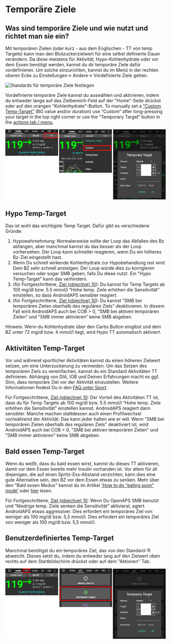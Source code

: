 # Temporäre Ziele

## Was sind temporäre Ziele und wie nutzt und richtet man sie ein?

Mit temporären Zielen (oder kurz - aus dem Englischen - TT von temp Targets) kann man den Blutzuckerzielwert für eine selbst definierte Dauer verändern. Da diese meistens für Aktivität, Hypo-Kohlenhydrate oder vor dem Essen benötigt werden, kannst du dir temporäre Ziele dafür vordefinieren. Um solche einzurichten, kannst du im Menü in der rechten oberen Ecke zu Einstellungen-> Andere-> Vordefinierte Ziele gehen.

![Standards für temporäre Ziele festlegen](../images/TempTarget_Default.png)

Vordefinierte temporäre Ziele kannst du auswählen und aktivieren, indem du entweder lange auf das Zielbereich-Feld auf der "Home"-Seite drückst oder auf den orangen "Kohlenhydrate"-Button. To manually set a [“Custom Temp-Target”](../Usage/temptarget#custom-temp-target) (BG value and/or duration) use “Custom“ after long-pressing your target in the top right corner or use the “Temporary Target“ button in the [actions tab / menu](../Configuration/Config-Builder#actions).

![Temporäres Ziel (TT) setzen](../images/TempTarget_Set2.png)

## Hypo Temp-Target

Das ist wohl das wichtigste Temp Target. Dafür gibt es verschiedene Gründe:

1. Hypowahrnehmung: Normalerweise sollte der Loop das Abfallen des Bz abfangen, aber manchmal kannst du das besser als der Loop vorhersehen. Der Loop kann schneller reagieren, wenn Du ein höheres Bz-Ziel eingestellt hast.
2. Wenn Du schnell wirkende Kohlenhydrate zur Hypobehandlung isst wird Dein BZ sehr schnell ansteigen. Der Loop würde dies zu korrigieren versuchen oder sogar SMB geben, falls Du diese nutzt. Ein "Hypo Temp-Target" kann das verhindern. 
3. (für Fortgeschrittene, [Ziel (objective) 10](../Usage/Objectives#objective-10-enabling-additional-oref1-features-for-daytime-use-such-as-super-micro-bolus-smb)): Du kannst für Temp Targets ab 100 mg/dl bzw. 5.5 mmol/l “Hohe temp. Ziele erhöhen die Sensitivität” einstellen, so dass AndroidAPS sensibler reagiert.
4. (für Fortgeschrittene, [Ziel (objective) 10](../Usage/Objectives#objective-10-enabling-additional-oref1-features-for-daytime-use-such-as-super-micro-bolus-smb)): Du kannst “SMB bei temporären Zielen oberhalb des regulären Ziels” deaktivieren. In diesem Fall wird AndroidAPS auch bei COB > 0, “SMB bei aktiven temporären Zielen” und “SMB immer aktivieren” keine SMB abgeben. 

Hinweis: Wenn du Kohlenhydrate über den Carbs Button eingibst und dein BZ unter 72 mg/dl bzw. 4 mmol/l liegt, wird Hypo TT automatisch aktiviert.

## Aktivitäten Temp-Target

Vor und während sportlicher Aktivitäten kannst du einen höheren Zielwert setzen, um eine Unterzuckerung zu vermeiden. Um das Setzen des temporären Ziels zu vereinfachen, kannst du ein Standard Aktivitäten TT definieren. Abhängig von DIA, IOB und Deinen Erfahrungen macht es ggf. Sinn, dass temporäre Ziel vor der Aktivität einzustellen. Weitere Informationen findest Du in den [FAQ unter Sport](../Getting-Started/FAQ#sport).

Für Fortgeschrittene, [Ziel (objective) 10](../Usage/Objectives#objective-10-enabling-additional-oref1-features-for-daytime-use-such-as-super-micro-bolus-smb): Der Vorteil des Aktivitäten TT ist, dass du für Temp Targets ab 100 mg/dl bzw. 5.5 mmol/l “Hohe temp. Ziele erhöhen die Sensitivität” einstellen kannst. AndroidAPS reagiert dann sensibler. Manche machen stattdessen auch einen Profilwechsel vor/während der Aktivität. Das kann jeder halten wie er will. Wenn "SMB bei temporären Zielen oberhalb des regulären Ziels" deaktiviert ist, wird AndroidAPS auch bei COB > 0, "SMB bei aktiven temporären Zielen" und "SMB immer aktivieren" keine SMB abgeben.

## Bald essen Temp-Target

Wenn du weißt, dass du bald essen wirst, kannst du dieses TT aktivieren, damit vor dem Essen bereits mehr Insulin vorhanden ist. Vor allem für all diejenigen, die auf einen Spritz-Ess-Abstand verzichten, kann dies eine gute Alternative sein, den BZ vor dem Essen etwas zu senken. Mehr über den "Bald essen Modus" kannst du im Artikel ['How to do “eating soon” mode'](https://diyps.org/2015/03/26/how-to-do-eating-soon-mode-diyps-lessons-learned/) oder [hier](https://diyps.org/tag/eating-soon-mode/) lesen.

Für Fortgeschrittene, [Ziel (objective) 10](../Usage/Objectives#objective-10-enabling-additional-oref1-features-for-daytime-use-such-as-super-micro-bolus-smb): Wenn Du OpenAPS SMB benutzt und “Niedrige temp. Ziele senken die Sensitivität” aktivierst, agiert AndroidAPS etwas aggressiver. Dies erfordert ein temporäres Ziel von weniger als 100 mg/dl bzw. 5,5 mmol/l. Dies erfordert ein temporäres Ziel von weniger als 100 mg/dl bzw. 5,5 mmol/l.

## Benutzerdefiniertes Temp-Target

Manchmal benötigst du ein temporäres Ziel, das von den Standard-Tt abweicht. Dieses setzt du, indem du entweder lang auf den Zielwert oben rechts auf dem Startbildschirm drückst oder auf dem "Aktionen" Tab.

![Temporäres Ziel durch Registerkarte 'Aktion' festlegen](../images/TempTarget_ActionTab.png)